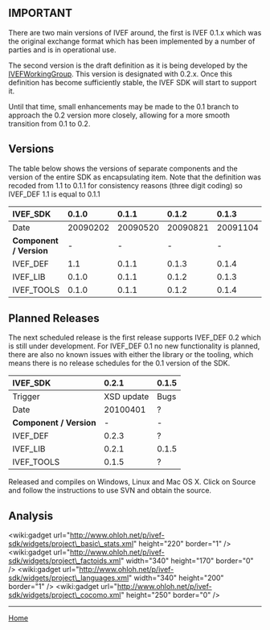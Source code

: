 ## IMPORTANT ##
There are two main versions of IVEF around, the first is IVEF 0.1.x which was the original exchange format which has been implemented by a number of parties and is in operational use.

The second version is the draft definition as it is being developed by the [IVEFWorkingGroup](IVEFWorkingGroup.md). This version is designated with 0.2.x. Once this definition has become sufficiently stable, the IVEF SDK will start to support it.

Until that time, small enhancements may be made to the 0.1 branch to approach the 0.2 version more closely, allowing for a more smooth transition from 0.1 to 0.2.

## Versions ##
The table below shows the versions of separate components and the version of the entire SDK as encapsulating item. Note that the definition was recoded from 1.1 to 0.1.1 for consistency reasons (three digit coding) so IVEF\_DEF 1.1 is equal to 0.1.1

| **IVEF\_SDK**                       | 0.1.0    | 0.1.1    | 0.1.2   | 0.1.3   | 0.1.4    | 0.2.0    |
|:------------------------------------|:---------|:---------|:--------|:--------|:---------|:---------|
| Date                                | 20090202 | 20090520 |20090821 |20091104 | 20100106 | 20100106 |
| **Component / Version**             | -        | -        | -       | -       | -        | -        |
| IVEF\_DEF                           |  1.1     | 0.1.1    | 0.1.3   |  0.1.4  | 0.1.4    | 0.2.2    |
| IVEF\_LIB                           | 0.1.0    | 0.1.1    | 0.1.2   |  0.1.3  | 0.1.4    | 0.2.0    |
| IVEF\_TOOLS                         | 0.1.0    | 0.1.1    | 0.1.2   |  0.1.4  | 0.1.5    | 0.1.5    |

## Planned Releases ##
The next scheduled release is the first release supports IVEF\_DEF 0.2 which is still under development. For IVEF\_DEF 0.1 no new functionality is planned, there are also no known issues with either the library or the tooling, which means there is no release schedules for the 0.1 version of the SDK.

| **IVEF\_SDK**                       | 0.2.1    | 0.1.5    |
|:------------------------------------|:---------|:---------|
| Trigger                             |XSD update| Bugs     |
| Date                                | 20100401 | ?        |
| **Component / Version**             | -        | -        |
| IVEF\_DEF                           | 0.2.3    | ?        |
| IVEF\_LIB                           | 0.2.1    | 0.1.5    |
| IVEF\_TOOLS                         | 0.1.5    | ?        |

Released and compiles on Windows, Linux and Mac OS X.  Click on Source and follow the instructions to use SVN and obtain the source.

## Analysis ##
&lt;wiki:gadget url="http://www.ohloh.net/p/ivef-sdk/widgets/project\_basic\_stats.xml" height="220" border="1" /&gt;
&lt;wiki:gadget url="http://www.ohloh.net/p/ivef-sdk/widgets/project\_factoids.xml" width="340" height="170" border="0" /&gt;
&lt;wiki:gadget url="http://www.ohloh.net/p/ivef-sdk/widgets/project\_languages.xml" width="340" height="200" border="1" /&gt;
&lt;wiki:gadget url="http://www.ohloh.net/p/ivef-sdk/widgets/project\_cocomo.xml" height="250" border="0" /&gt;


---

[Home](http://code.google.com/p/ivef-sdk/)